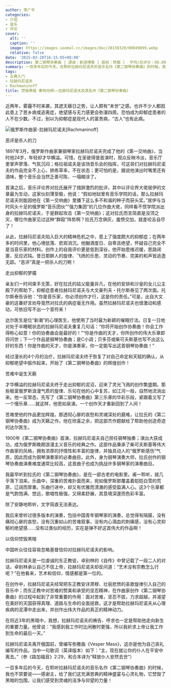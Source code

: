 ```yaml
---
author: 李广平
categories:
- 介绍
- 音乐
- 评论
cover:
  alt: ''
  caption: ''
  image: https://images.soomal.cc/images/doc/20150320/00049899.webp
  relative: false
date: '2015-03-20T16:15:05+08:00'
description: 第二钢琴协奏曲 | 源自：新浪博客 | 版权：转载 |  平均/总评分：08.00/40
summary: 一百多年后的今天，在聆听拉赫玛尼诺夫的音乐名作《第二钢琴协奏曲》的时候，我也不禁要说――感谢主，给了我们这充满恩典的精神盛宴与心灵礼物，它焚毁了黑暗的包围，让我们感受到灵魂的洁净与仰望的力量！
tags:
- 古典入门
- 拉赫玛尼诺夫
- Rachmaninoff
title: 焚毁黑暗 奏响光明――拉赫玛尼诺夫及其名作《第二钢琴协奏曲》
---
```


近两年，雾霾不时来袭，其遮天蔽日之势，让人颇有“末世”之感。也许不少人都因此患上了思乡病或逃离症，绝望感与无力感更会弥漫四周，恐怕成为抑郁症患者的人不在少数。不过，别以为抑郁症是现代人的富贵病，“古人”也有此病。

![俄罗斯作曲家-拉赫玛尼诺夫[Rachmaninoff]](https://images.soomal.cc/images/doc/20150320/00049898.webp)





恶评是杀人的刀

1897年3月，俄罗斯作曲家兼钢琴家拉赫玛尼诺夫完成了他的《第一交响曲》，当时他24岁，年轻却才华横溢。可惜，在圣彼得堡首演时，观众反映冷淡，音乐厅里掌声寥落、气氛沉闷；格拉祖诺夫是该场音乐会的指挥，可这哥们对拉赫玛尼诺夫的作品完全不上心，排练草率，不在状态；更可怕的是，据说他演出时嘴里还有酒味，整个音乐会当然乏善可陈、一塌糊涂了。

首演之后，音乐评论界对拉氏展开了措辞激烈的批评，其中以评论界大佬居伊的文章最为生动，这家伙刻薄至极，他说：“假如地狱里有音乐学院的话，那么拉赫玛尼诺夫则能因他在《第一交响曲》里播下这么多不和谐的种子而获头奖。”居伊与当时风头十足的俄罗斯“音乐团伙”“强力集团”的几位作曲大佬，同样看不惯学院派出身的拉赫玛尼诺夫，于是群起攻击《第一交响曲》；这对拉氏而言简直是没顶之灾，哪位作曲家见过这种“群殴”阵势啊？拉氏万念俱灰，羞愤交加，就差咬舌自尽了！

从此，拉赫玛尼诺夫陷入巨大的精神危机之中，患上了强度颇大的抑郁症；在两年多的时间里，他心境低落、悲观消沉。他酗酒度日、自卑且绝望，怀疑自己完全不是当音乐家的材料。创作上的自我评价更是低到深谷，他开始思维迟缓，思路闭塞，反应迟钝。昔日那醉人的旋律、飞扬的乐思、灵动的节奏、完美的和声皆逃逸无踪。“恶评”真是一把杀人的刀啊！

走出抑郁的梦魇

亲友们一时间束手无策，好在拉氏的姑父能量非凡，在他的安排和沙皇的女儿公主殿下的帮助下，抑郁症患者拉赫玛尼诺夫与大文豪列夫・托尔斯泰见了两次面。托尔斯泰告诉他：“你是音乐家，你必须创作才行，这是你的责任。”可是，出自大文豪的这番好言劝导竟然对拉氏的病症毫无作用。虽然拉赫玛尼诺夫也很激动和感动，可依旧写不出一个音符来！

达尔医生是位“新潮”的心理医生，他使用了当时最为新颖的催眠疗法。日复一日地对处于半睡眠状态的拉赫玛尼诺夫重复几句话：“你将开始创作协奏曲！你会工作得称心如意！你的协奏曲会是最好的！”“你是作曲的天才，你所创作的伟大乐章即将问世；下一个作品是钢琴协奏曲；是C小调；贝多芬或柴可夫斯基也写不出这么好的东西！你是作曲的天才，你是演奏家，你一定能写出这首钢琴协奏曲！”

经过漫长的4个月的治疗，拉赫玛尼诺夫终于恢复了对自己命定和天赋的确认，从抑郁绝望中振作起来，开始了《第二钢琴协奏曲》的辉煌创作！

苦难中诞生天籁
 
才华横溢的拉赫玛尼诺夫终于走出抑郁的泥沼，迎来了灵光飞溅的创作繁盛期。那些极富俄罗斯浪漫气质的旋律、乐句在他的心中复苏，如江河一般，自然地流淌出来。他一反常态，先写了《第二钢琴协奏曲》第三乐章的华彩乐段，紧跟着又写了一个慢乐章……就这样，他思如泉涌，一个创作天才重新回到了人间！

苦难使他的作品更加辉煌。那透彻心扉的哀愁和灵魂深处的磨难，让拉氏的《第二钢琴协奏曲》成为天籁之作。他在欣喜之余，把这部杰作题献给了帮助他创造奇迹的达尔医生。

1900年《第二钢琴协奏曲》首演，拉赫玛尼诺夫自己担任钢琴独奏；演出大获成功，成为俄罗斯晚期浪漫主义音乐的经典之作。这部作品秉承了柴可夫斯基等伟大作曲家的风格，拥有浓厚的抒情性和丰富的旋律，并独具动人的“俄罗斯感伤”气质，因此而成为钢琴演奏家的必奏曲目。此外，身为钢琴演奏大师，拉氏创作的钢琴协奏曲演奏难度通常比较高，这首曲子也成为挑战许多钢琴家的演奏曲目。

我最早听到拉氏的《第二钢琴协奏曲》，是在一部古老的电影里。甫一聆听，就几乎落下泪来。乐曲中，深重的苦难扑面而来，宛如俄罗斯那覆盖着皑皑白雪的荒原，辽阔而厚重。乐曲行进中，却又有优雅而清澈的感受盈满人心。这3个乐章都是气韵饱满、悠远，歌唱性极强，又绵柔舒展，其意境深邃而色彩丰富。

除了安静地聆听，文字简直无法表达。

我后来曾听过很多版本的演奏，包括中国青年钢琴家的演奏，总觉得有隔膜，没有痛彻心扉的哀愁，没有沉重如山的苦难叙事，没有内心滴血的刺痛感，没有心灵抑郁的绝望感……没有过类似的经历，实在是弹不好这首伟大的作品啊！

以信仰焚毁黑暗

中国听众往往容易忽略基督信仰对拉赫玛尼诺夫的影响。

拉赫玛尼诺夫是一位虔诚的东正教徒，卓别林的《自传》中曾记载了一段二人的对话，卓别林承认自己不信上帝，拉赫玛尼诺夫却反问道：“艺术没有宗教怎么行呢？”在他看来，艺术和信仰，情感都是第一位的。

在创作中，拉赫玛尼诺夫经常把东正教安详肃穆、壮丽悲愤的圣歌旋律引入自己的音乐中；而东正教中对苦难的赞美和承受的坚忍精神，在作曲家创作《第二钢琴协奏曲》的过程中起到了非常重要的作用：面对苦难，坚忍不拔，力求超越，并渴望在美好的天国获得真理、道路与生命的全面拯救，这才是帮助拉赫玛尼诺夫从心理疾病的泥潭中走出来，并创作出伟大作品的真正的精神动力。

在将近3年的黑暗中，我想，拉赫玛尼诺夫的祷告、呼求也一定是帮助他走向新生的重要力量。他曾说：“我感到我工作时比闲散时更强，所以我祈求上帝让我工作到生命的最后一天。”

拉赫玛尼诺夫离开俄国前，曾编写弥撒曲《Vesper Mass》，这亦是他为自己丧礼编写的作品，当中一句歌词（英译版本）如下：“主，现在就让你的仆人在平安中离去。”（参《路加福音》2:29，和合本译为“释放仆人安然去世”）

一百多年后的今天，在聆听拉赫玛尼诺夫的音乐名作《第二钢琴协奏曲》的时候，我也不禁要说――感谢主，给了我们这充满恩典的精神盛宴与心灵礼物，它焚毁了黑暗的包围，让我们感受到灵魂的洁净与仰望的力量！